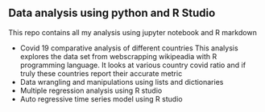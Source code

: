 ## Data analysis using python and R Studio
This repo contains all my analysis using jupyter notebook and R markdown
- Covid 19 comparative analysis of different countries
  This analysis explores the data set from webscrapping wikipeadia with R programming language. It looks at various country covid ratio and if truly these countries report their accurate metric
- Data wrangling and manipulations using lists and dictionaries
- Multiple regression analysis using R studio
- Auto regressive time series model using R studio
